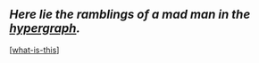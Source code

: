 <!-- <img src="attachments/wolfram-physics.jpeg" width=100 align="left"> -->

## *Here lie the ramblings of a mad man in the [hypergraph](https://medium.com/syncedreview/stephen-wolfram-the-path-to-a-fundamental-theory-of-physics-may-begin-with-a-hypergraph-c1fd124b6e62).*

[[what-is-this]]

<!-- [[what-is-this]]

[[the-ramblings]]

[[the-good-stuff]]

[[poems]]

[[ideas-i've-spent-time-on]]

[[better-work-made-by-other-people]]

[[how-this-was-made]] -->




[//begin]: # "Autogenerated link references for markdown compatibility"
[what-is-this]: nodes/what-is-this "what-is-this"
[//end]: # "Autogenerated link references"